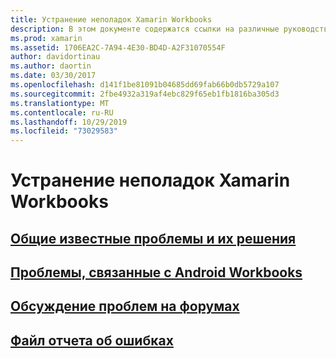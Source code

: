 ```yaml
---
title: Устранение неполадок Xamarin Workbooks
description: В этом документе содержатся ссылки на различные руководства, содержащие сведения об устранении неполадок при работе с Xamarin Workbooks. Связанное содержимое описывает общие известные проблемы, проблемы с книгами Android и предоставляет ресурсы, связанные с поддержкой.
ms.prod: xamarin
ms.assetid: 1706EA2C-7A94-4E30-BD4D-A2F31070554F
author: davidortinau
ms.author: daortin
ms.date: 03/30/2017
ms.openlocfilehash: d141f1be81091b04685dd69fab66b0db5729a107
ms.sourcegitcommit: 2fbe4932a319af4ebc829f65eb1fb1816ba305d3
ms.translationtype: MT
ms.contentlocale: ru-RU
ms.lasthandoff: 10/29/2019
ms.locfileid: "73029583"
---
```

# <a name="troubleshooting-xamarin-workbooks"></a>Устранение неполадок Xamarin Workbooks

## <a name="general-known-issues--workaroundsgeneralmd"></a>[Общие известные проблемы и их решения](general.md)

## <a name="issues-with-android-workbooksandroidmd"></a>[Проблемы, связанные с Android Workbooks](android.md)

## <a name="discuss-issues-on-the-forumsforums"></a>[Обсуждение проблем на форумах][forums]

## <a name="file-a-bug-reporttoolsworkbooksinstallmdreporting-bugs"></a>[Файл отчета об ошибках](~/tools/workbooks/install.md#reporting-bugs)

[forums]: https://forums.xamarin.com/categories/inspector
